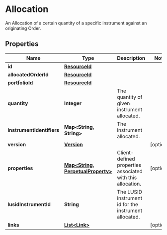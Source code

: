 

# Allocation

An Allocation of a certain quantity of a specific instrument against an originating  Order.

## Properties

Name | Type | Description | Notes
------------ | ------------- | ------------- | -------------
**id** | [**ResourceId**](ResourceId.md) |  | 
**allocatedOrderId** | [**ResourceId**](ResourceId.md) |  | 
**portfolioId** | [**ResourceId**](ResourceId.md) |  | 
**quantity** | **Integer** | The quantity of given instrument allocated. | 
**instrumentIdentifiers** | **Map&lt;String, String&gt;** | The instrument allocated. | 
**version** | [**Version**](Version.md) |  |  [optional]
**properties** | [**Map&lt;String, PerpetualProperty&gt;**](PerpetualProperty.md) | Client-defined properties associated with this allocation. |  [optional]
**lusidInstrumentId** | **String** | The LUSID instrument id for the instrument allocated. | 
**links** | [**List&lt;Link&gt;**](Link.md) |  |  [optional]



